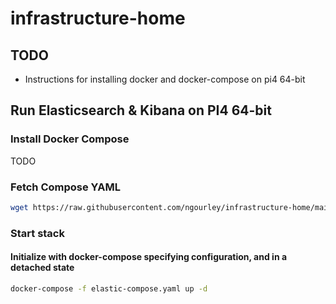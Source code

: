 # infrastructure-home


## TODO
- Instructions for installing docker and docker-compose on pi4 64-bit


## Run Elasticsearch & Kibana on PI4 64-bit

### Install Docker Compose
TODO

### Fetch Compose YAML

```bash
wget https://raw.githubusercontent.com/ngourley/infrastructure-home/main/elastic-compose.yaml
```

### Start stack
#### Initialize with docker-compose specifying configuration, and in a detached state
```bash
docker-compose -f elastic-compose.yaml up -d
```
